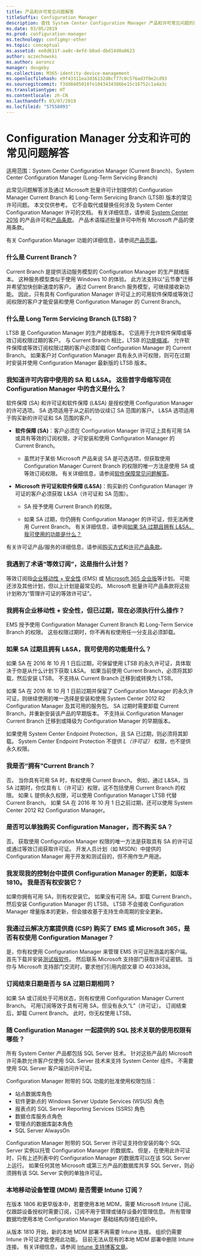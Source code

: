 ```yaml
---
title: 产品和许可常见问题解答
titleSuffix: Configuration Manager
description: 查找 System Center Configuration Manager 产品和许可常见问题的答案。
ms.date: 03/05/2019
ms.prod: configuration-manager
ms.technology: configmgr-other
ms.topic: conceptual
ms.assetid: ee8d611f-aa0c-4efd-b0ad-dbd14d0a0623
author: aczechowski
ms.author: aaroncz
manager: dougeby
ms.collection: M365-identity-device-management
ms.openlocfilehash: e9f43311ea3d36132d8cf77c0c576ad3f0e2cd93
ms.sourcegitcommit: f3dd8405018fe1043434386be15c16752c1a4a3c
ms.translationtype: HT
ms.contentlocale: zh-CN
ms.lasthandoff: 03/07/2019
ms.locfileid: "57558093"
---
```

# <a name="frequently-asked-questions-for-configuration-manager-branches-and-licensing"></a>Configuration Manager 分支和许可的常见问题解答

适用范围：System Center Configuration Manager (Current Branch)、System Center Configuration Manager (Long-Term Servicing Branch)

此常见问题解答涉及通过 Microsoft 批量许可计划提供的 Configuration Manager Current Branch 和 Long-Term Servicing Branch (LTSB) 版本的常见许可问题。 本文仅供参考。 它不会取代或替换任何涉及 System Center Configuration Manager 许可的文档。 有关详细信息，请参阅 [System Center 2016](https://www.microsoft.com/en-us/licensing/product-licensing/system-center-2016.aspx)<!-- this link doesn't work without some language code --> 的产品许可和[产品条款](https://www.microsoftvolumelicensing.com/DocumentSearch.aspx?Mode=3&DocumentTypeId=53)。 产品术语描述批量许可中所有 Microsoft 产品的使用条款。

有关 Configuration Manager 功能的详细信息，请参阅[产品页面](https://www.microsoft.com/cloud-platform/system-center-configuration-manager)。



### <a name="bkmk_cb"></a>什么是 Current Branch？  

Current Branch 是提供活动服务模型的 Configuration Manager 的生产就绪版本。 这种服务模型类似于使用 Windows 10 的体验。 此方法支持以“云节奏”迁移并希望加快创新速度的客户。 通过 Current Branch 服务模型，可继续接收新功能。 因此，只有具有 Configuration Manager 许可证上的可用软件保障或等效订阅权限的客户才能安装和使用 Configuration Manager 的 Current Branch。


### <a name="bkmk_ltsb"></a>什么是 Long Term Servicing Branch (LTSB)？  

LTSB 是 Configuration Manager 的生产就绪版本。 它适用于允许软件保障或等效订阅权限过期的客户。 与 Current Branch 相比，LTSB 的[功能缩减](/sccm/core/understand/introduction-to-the-ltsb#features-that-are-not-available-in-the-ltsb-of-configuration-manager)。 允许软件保障或等效订阅权限过期的客户必须卸载 Configuration Manager 的 Current Branch。 如果客户对 Configuration Manager 具有永久许可权限，则可在过期时安装并使用 Configuration Manager 最新版的 LTSB 版本。


### <a name="bkmk_licensing-acronyms"></a>我知道许可内容中使用的 SA 和 L&SA。 这些首字母缩写词在 Configuration Manager 中的含义是什么？    

软件保障 (SA) 和许可证和软件保障 (L&SA) 是授权使用 Configuration Manager 的许可选项。 SA 选项适用于从之前的协议续订 SA 范围的客户。 L&SA 选项适用于购买新的许可证和 SA 范围的客户。

- **软件保障 (SA)**：客户必须在 Configuration Manager 许可证上具有可用 SA 或具有等效的订阅权限，才可安装和使用 Configuration Manager 的 Current Branch。    

    - 虽然对于某些 Microsoft 产品来说 SA 是可选选项，但获取使用 Configuration Manager Current Branch 的权限的唯一方法是使用 SA 或等效订阅权限。 有关详细信息，请参阅[软件保障常见问题解答](https://www.microsoft.com/en-us/licensing/licensing-programs/FAQ-Software-Assurance.aspx)。<!--this link doesn't work without some language code-->

- **Microsoft 许可证和软件保障 (L&SA)**：购买新的 Configuration Manager 许可证的客户必须获取 L&SA（许可证和 SA 范围）。   

    - SA 授予使用 Current Branch 的权限。

    - 如果 SA 过期，你仍拥有 Configuration Manager 的许可证，但无法再使用 Current Branch。 有关详细信息，请参阅[如果 SA 过期且拥有 L&SA，我可使用的功能是什么？](#bkmk_sa-expires)

有关许可证产品/服务的详细信息，请参阅[购买方式](https://www.microsoft.com/en-us/licensing/licensing-programs)<!--this link doesn't work without some language code-->和[许可产品条款](http://www.microsoftvolumelicensing.com/ProductResults.aspx?doc=Product%20Terms,OST&fid=64)。  


### <a name="bkmk_equiv-sub"></a>我遇到了术语“等效订阅”，这是指什么计划？   

等效订阅指[企业移动性 + 安全性](http://www.microsoftvolumelicensing.com/ProductResults.aspx?doc=Product%20Terms,OST&fid=51) (EMS) 或 [Microsoft 365 企业版](https://www.microsoft.com/microsoft-365/enterprise)等计划。 可能还涉及其他计划，但以上计划是最常见的。 Microsoft 批量许可产品条款将这些计划称为“管理许可证的等效许可证”。


### <a name="bkmk_ems-expires"></a>我拥有企业移动性 + 安全性，但已过期，现在必须执行什么操作？  

EMS 授予使用 Configuration Manager Current Branch 和 Long-Term Service Branch 的权限。 这些权限过期时，你不再有权使用任一分支且必须卸载。  


### <a name="bkmk_sa-expires"></a>如果 SA 过期且拥有 L&SA，我可使用的功能是什么？   

如果 SA 在 2016 年 10 月 1 日后过期，可保留使用 LTSB 的永久许可证，具体取决于你是从什么计划下获取 L&SA。 如果当前使用 Current Branch，必须将其卸载，然后安装 LTSB。 不支持从 Current Branch 迁移到或转换为 LTSB。

如果 SA 在 2016 年 10 月 1 日前过期并保留了 Configuration Manager 的永久许可证，则继续使用的唯一选择是安装和使用 System Center 2012 R2 Configuration Manager 及其可用的服务包。 SA 过期时需要卸载 Current Branch，并重新安装该产品的早期版本。 不支持从 Configuration Manager Current Branch 迁移到或降级为 Configuration Manager 的早期版本。   

如果使用 System Center Endpoint Protection，且 SA 已过期，则必须将其卸载。 System Center Endpoint Protection 不提供 *L（许可证）* 权限，也不提供永久权限。<!--506238--> 


### <a name="bkmk_owncb"></a>我是否“拥有”Current Branch？   

否。 当你具有可用 SA 时，有权使用 Current Branch。 例如，通过 L&SA，当 SA 过期时，你仅具有 L（许可证）权限，这不包括使用 Current Branch 的权限。 如果 L 提供永久权限，可以使用 Configuration Manager LTSB 代替 Current Branch。 如果 SA 在 2016 年 10 月 1 日之前过期，还可以使用 System Center 2012 R2 Configuration Manager。


### <a name="bkmk_standalone"></a>是否可以单独购买 Configuration Manager，而不购买 SA？      

否。 获取使用 Configuration Manager 权限的唯一方法是获取具有 SA 的许可证或通过等效订阅获取许可证。 开发人员计划（如 MSDN）中提供的 Configuration Manager 用于开发和测试目的，但不用作生产用途。


### <a name="bkmk_update-rights"></a>我发现我的控制台中提供 Configuration Manager 的更新，如版本 1810。 我是否有权安装它？   

如果你拥有可用 SA，则有权安装它。 如果没有可用 SA，卸载 Current Branch，然后安装 Configuration Manager 的 LTSB。 LTSB 不会接收 Configuration Manager 增量版本的更新，但会接收基于支持生命周期的安全更新。


### <a name="bkmk_csp"></a>我通过云解决方案提供商 (CSP) 购买了 EMS 或 Microsoft 365，是否有权使用 Configuration Manager？ 

是，你有权使用 Configuration Manager 来管理 EMS 许可证所涵盖的客户端。 首先下载并安装[测试版软件](https://www.microsoft.com/evalcenter/evaluate-system-center-configuration-manager-and-endpoint-protection)。 然后联系 Microsoft 支持部门获取许可证密钥。<!--issue472--> 当你与 Microsoft 支持部门交流时，要求他们引用内部文章 ID 4033838。<!-- SCCMDocs issue 493 --> 


### <a name="bkmk_expiration-date"></a>订阅结束日期是否与 SA 过期日期相同？    

如果 SA 或订阅处于可用状态，则有权使用 Configuration Manager Current Branch。 可用订阅等效于具有可用 SA，但没有永久“L”（许可证）。 订阅结束后，卸载 Current Branch。 此时，你无权使用 LTSB。  


### <a name="bkmk_sql"></a>随 Configuration Manager 一起提供的 SQL 技术关联的使用权限有哪些？    

所有 System Center 产品都包括 SQL Server 技术。 针对这些产品的 Microsoft 许可条款允许客户仅使用 SQL Server 技术来支持 System Center 组件。 不需要使用 SQL Server 客户端访问许可证。 
 
Configuration Manager 附带的 SQL 功能的批准使用权限包括：
 - 站点数据库角色
 - 软件更新点的 Windows Server Update Services (WSUS) 角色
 - 报表点的 SQL Server Reporting Services (SSRS) 角色
 - 数据仓库服务点角色
 - 管理点的数据库副本角色
 - SQL Server AlwaysOn 

Configuration Manager 附带的 SQL Server 许可证支持你安装的每个 SQL Server 实例以托管 Configuration Manager 的数据库。 但是，在使用此许可证时，只有上述列表中的 Configuration Manager 的数据库可以在该 SQL Server 上运行。 如果任何其他 Microsoft 或第三方产品的数据库共享 SQL Server，则必须拥有该 SQL Server 实例的单独许可证。 
 <!-- sms500967 -->


### <a name="bkmk_opmdm"></a>本地移动设备管理 (MDM) 是否需要 Intune 订阅？

在版本 1806 和更早版本中，若要使用本地 MDM，需要 Microsoft Intune 订阅。 仅跟踪设备授权时需要订阅，订阅不用于管理或储存设备的管理信息。 所有管理数据均使用本地 Configuration Manager 基础结构存储在组织中。  

从版本 1810 开始，新的本地 MDM 部署不再需要 Intune 连接。<!--3607730, fka 1359124--> 组织仍需要 Intune 许可证才能使用此功能。 目前无法从现有的本地 MDM 部署中删除 Intune 连接。 有关详细信息，请参阅 [Intune 支持博客文章](https://techcommunity.microsoft.com/t5/Intune-Customer-Success/Move-from-Hybrid-Mobile-Device-Management-to-Intune-on-Azure/ba-p/280150)。  

